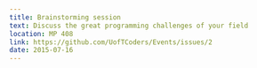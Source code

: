 ```yaml
---
title: Brainstorming session
text: Discuss the great programming challenges of your field
location: MP 408
link: https://github.com/UofTCoders/Events/issues/2
date: 2015-07-16
---
```

